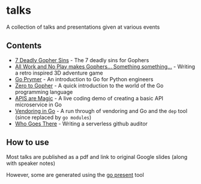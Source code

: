 # talks

A collection of talks and presentations given at various events

## Contents

- [7 Deadly Gopher Sins](7-gopher-sins) - The 7 deadly sins for Gophers
- [All Work and No Play makes Gophers... Something something...](all-work-and-no-play) - Writing a retro inspired 3D adventure game
- [Go Prymer](prymer-go-for-python) - An introduction to Go for Python engineers
- [Zero to Gopher](zero-to-gopher) - A quick introduction to the world of the Go programming language
- [APIS are Magic](apis-are-magic) - A live coding demo of creating a basic API microservice in Go
- [Vendoring in Go](vendoring-in-go) - A run through of vendoring and Go and the `dep` tool (since replaced by `go modules`)
- [Who Goes There](who-goes-there) - Writing a serverless github auditor

## How to use

Most talks are published as a pdf and link to original Google slides (along with speaker notes)

However, some are generated using the [go present](https://godoc.org/golang.org/x/tools/present) tool
